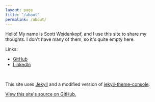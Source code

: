 ```yaml
---
layout: page
title: "/about"
permalink: /about/
---
```


Hello! My name is Scott Weidenkopf, and I use this site to share my thoughts. I don't have many of them, so it's quite empty here.

Links:
- [GitHub](https://github.com/scottysseus)
- [LinkedIn](https://www.linkedin.com/in/scottyseus/)

<br>

This site uses [Jekyll](https://jekyllrb.com/) and a modified version of [jekyll-theme-console](https://github.com/b2a3e8/jekyll-theme-console).

[View this site's source on GitHub.](https://github.com/scottysseus/scottysseus.github.io)
